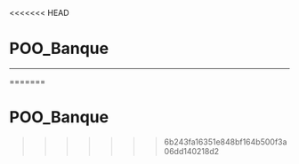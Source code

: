 <<<<<<< HEAD
# POO_Banque

***
=======
# POO_Banque
>>>>>>> 6b243fa16351e848bf164b500f3a06dd140218d2
